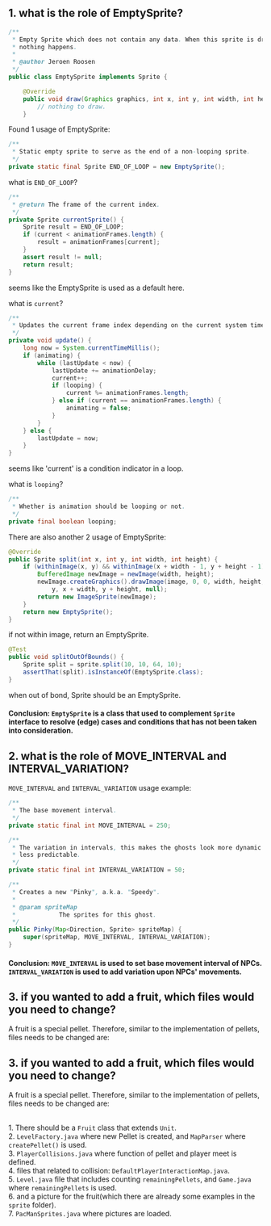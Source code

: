 ## 1. what is the role of EmptySprite?
```java
/**
 * Empty Sprite which does not contain any data. When this sprite is drawn,
 * nothing happens.
 *
 * @author Jeroen Roosen
 */
public class EmptySprite implements Sprite {

    @Override
    public void draw(Graphics graphics, int x, int y, int width, int height) {
        // nothing to draw.
    }
```
Found 1 usage of EmptySprite:
```java
/**
 * Static empty sprite to serve as the end of a non-looping sprite.
 */
private static final Sprite END_OF_LOOP = new EmptySprite();
```
what is `END_OF_LOOP`?
```java
/**
 * @return The frame of the current index.
 */
private Sprite currentSprite() {
    Sprite result = END_OF_LOOP;
    if (current < animationFrames.length) {
        result = animationFrames[current];
    }
    assert result != null;
    return result;
}
```
seems like the EmptySprite is used as a default here.

what is `current`?

```java
/**
 * Updates the current frame index depending on the current system time.
 */
private void update() {
    long now = System.currentTimeMillis();
    if (animating) {
        while (lastUpdate < now) {
            lastUpdate += animationDelay;
            current++;
            if (looping) {
                current %= animationFrames.length;
            } else if (current == animationFrames.length) {
                animating = false;
            }
        }
    } else {
        lastUpdate = now;
    }
}
```
seems like 'current' is a condition indicator in a loop.

what is `looping`?
```java
/**
 * Whether is animation should be looping or not.
 */
private final boolean looping;
```
There are also another 2 usage of EmptySprite:
```java
@Override
public Sprite split(int x, int y, int width, int height) {
    if (withinImage(x, y) && withinImage(x + width - 1, y + height - 1)) {
        BufferedImage newImage = newImage(width, height);
        newImage.createGraphics().drawImage(image, 0, 0, width, height, x,
            y, x + width, y + height, null);
        return new ImageSprite(newImage);
    }
    return new EmptySprite();
}
```
if not within image, return an EmptySprite.
```java
@Test
public void splitOutOfBounds() {
    Sprite split = sprite.split(10, 10, 64, 10);
    assertThat(split).isInstanceOf(EmptySprite.class);
}
```
when out of bond, Sprite should be an EmptySprite.

#### Conclusion: `EmptySprite` is a class that used to complement `Sprite` interface to resolve (edge) cases and conditions that has not been taken into consideration.

## 2. what is the role of MOVE_INTERVAL and INTERVAL_VARIATION?
`MOVE_INTERVAL` and `INTERVAL_VARIATION` usage example:
```java
/**
 * The base movement interval.
 */
private static final int MOVE_INTERVAL = 250;
```
```java
/**
 * The variation in intervals, this makes the ghosts look more dynamic and
 * less predictable.
 */
private static final int INTERVAL_VARIATION = 50;
```

```java
/**
 * Creates a new "Pinky", a.k.a. "Speedy".
 *
 * @param spriteMap
 *            The sprites for this ghost.
 */
public Pinky(Map<Direction, Sprite> spriteMap) {
    super(spriteMap, MOVE_INTERVAL, INTERVAL_VARIATION);
}
```
#### Conclusion: `MOVE_INTERVAL` is used to set base movement interval of NPCs. `INTERVAL_VARIATION` is used to add variation upon NPCs' movements.


## 3. if you wanted to add a fruit, which files would you need to change?
A fruit is a special pellet. Therefore, similar to the implementation of pellets, files needs to be changed are:

## 3. if you wanted to add a fruit, which files would you need to change?
 A fruit is a special pellet. Therefore, similar to the implementation of pellets, files needs to be changed are:

 <br>1. There should be a `Fruit` class that extends `Unit`.
 <br>2. `LevelFactory.java` where new Pellet is created, and `MapParser` where `createPellet()` is used.
 <br>3. `PlayerCollisions.java` where function of pellet and player meet is defined.
 <br>4. files that related to collision: `DefaultPlayerInteractionMap.java`.
 <br>5. `Level.java` file that includes counting `remainingPellets`, and `Game.java` where `remainingPellets` is used.
 <br>6. and a picture for the fruit(which there are already some examples in the `sprite` folder).
 <br>7. `PacManSprites.java` where pictures are loaded.
